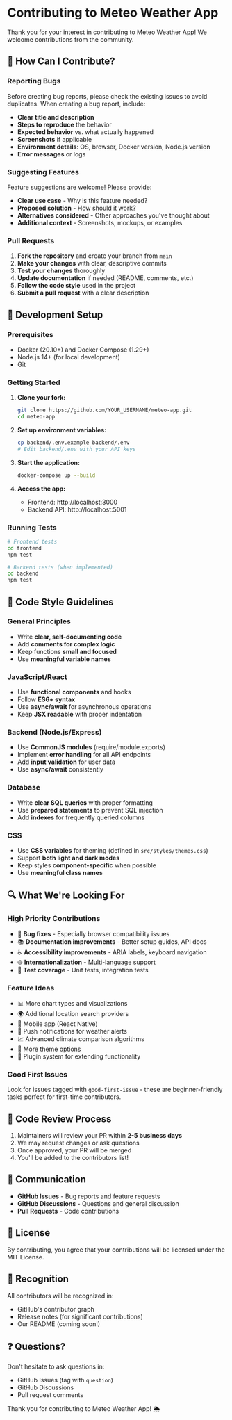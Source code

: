 # Contributing to Meteo Weather App

Thank you for your interest in contributing to Meteo Weather App! We welcome contributions from the community.

## 🌟 How Can I Contribute?

### Reporting Bugs

Before creating bug reports, please check the existing issues to avoid duplicates. When creating a bug report, include:

- **Clear title and description**
- **Steps to reproduce** the behavior
- **Expected behavior** vs. what actually happened
- **Screenshots** if applicable
- **Environment details**: OS, browser, Docker version, Node.js version
- **Error messages** or logs

### Suggesting Features

Feature suggestions are welcome! Please provide:

- **Clear use case** - Why is this feature needed?
- **Proposed solution** - How should it work?
- **Alternatives considered** - Other approaches you've thought about
- **Additional context** - Screenshots, mockups, or examples

### Pull Requests

1. **Fork the repository** and create your branch from `main`
2. **Make your changes** with clear, descriptive commits
3. **Test your changes** thoroughly
4. **Update documentation** if needed (README, comments, etc.)
5. **Follow the code style** used in the project
6. **Submit a pull request** with a clear description

## 🚀 Development Setup

### Prerequisites
- Docker (20.10+) and Docker Compose (1.29+)
- Node.js 14+ (for local development)
- Git

### Getting Started

1. **Clone your fork:**
   ```bash
   git clone https://github.com/YOUR_USERNAME/meteo-app.git
   cd meteo-app
   ```

2. **Set up environment variables:**
   ```bash
   cp backend/.env.example backend/.env
   # Edit backend/.env with your API keys
   ```

3. **Start the application:**
   ```bash
   docker-compose up --build
   ```

4. **Access the app:**
   - Frontend: http://localhost:3000
   - Backend API: http://localhost:5001

### Running Tests

```bash
# Frontend tests
cd frontend
npm test

# Backend tests (when implemented)
cd backend
npm test
```

## 📝 Code Style Guidelines

### General Principles
- Write **clear, self-documenting code**
- Add **comments for complex logic**
- Keep functions **small and focused**
- Use **meaningful variable names**

### JavaScript/React
- Use **functional components** and hooks
- Follow **ES6+ syntax**
- Use **async/await** for asynchronous operations
- Keep **JSX readable** with proper indentation

### Backend (Node.js/Express)
- Use **CommonJS modules** (require/module.exports)
- Implement **error handling** for all API endpoints
- Add **input validation** for user data
- Use **async/await** consistently

### Database
- Write **clear SQL queries** with proper formatting
- Use **prepared statements** to prevent SQL injection
- Add **indexes** for frequently queried columns

### CSS
- Use **CSS variables** for theming (defined in `src/styles/themes.css`)
- Support **both light and dark modes**
- Keep styles **component-specific** when possible
- Use **meaningful class names**

## 🔍 What We're Looking For

### High Priority Contributions
- 🐛 **Bug fixes** - Especially browser compatibility issues
- 📚 **Documentation improvements** - Better setup guides, API docs
- ♿ **Accessibility improvements** - ARIA labels, keyboard navigation
- 🌐 **Internationalization** - Multi-language support
- 🧪 **Test coverage** - Unit tests, integration tests

### Feature Ideas
- 📊 More chart types and visualizations
- 🌍 Additional location search providers
- 📱 Mobile app (React Native)
- 🔔 Push notifications for weather alerts
- 📈 Advanced climate comparison algorithms
- 🎨 More theme options
- 🔌 Plugin system for extending functionality

### Good First Issues
Look for issues tagged with `good-first-issue` - these are beginner-friendly tasks perfect for first-time contributors.

## 🤝 Code Review Process

1. Maintainers will review your PR within **2-5 business days**
2. We may request changes or ask questions
3. Once approved, your PR will be merged
4. You'll be added to the contributors list!

## 💬 Communication

- **GitHub Issues** - Bug reports and feature requests
- **GitHub Discussions** - Questions and general discussion
- **Pull Requests** - Code contributions

## 📜 License

By contributing, you agree that your contributions will be licensed under the MIT License.

## 🙏 Recognition

All contributors will be recognized in:
- GitHub's contributor graph
- Release notes (for significant contributions)
- Our README (coming soon!)

## ❓ Questions?

Don't hesitate to ask questions in:
- GitHub Issues (tag with `question`)
- GitHub Discussions
- Pull request comments

Thank you for contributing to Meteo Weather App! 🌦️
